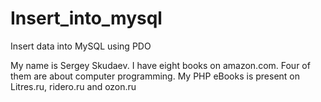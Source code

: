 # Insert_into_mysql
Insert data into MySQL using PDO

My name is Sergey Skudaev. I have eight books on amazon.com. Four of them are about computer programming.
My PHP eBooks is present on Litres.ru, ridero.ru and ozon.ru
